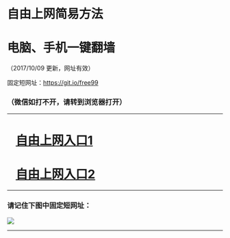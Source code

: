 ﻿# 自由上网简易方法

# 电脑、手机一键翻墙

（2017/10/09 更新，网址有效）

固定短网址：https://git.io/free99

### （微信如打不开，请转到浏览器打开）


***





# &nbsp;&nbsp; <a href="http://ft431112332.fwq-tz-1001.info/fwqtz01.html?t=10090018086 " target="_blank">自由上网入口1</a>
# &nbsp;&nbsp; <a href="http://ft2009619514.fwq-tz-1002.info/fwqtz02.html?t=100900131054 " target="_blank">自由上网入口2</a>
***

### 请记住下图中固定短网址：

<img src="https://s3-us-west-2.amazonaws.com/fwq-1001/yjfq-20170905okok.png" /> 


***


